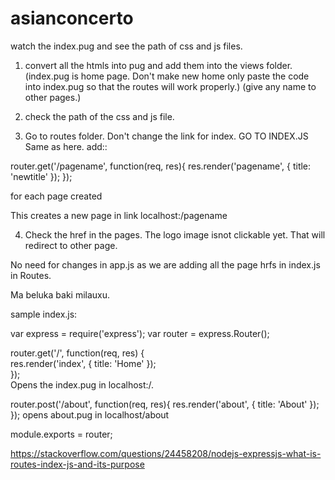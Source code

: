 # asianconcerto
watch the index.pug and see the path of css and js files.


1. convert all the htmls into pug and add them into the views folder.
(index.pug is home page. Don't make new home only paste the code into index.pug so that the routes will work properly.)
(give any name to other pages.)

2. check the path of the css and js file.



3. Go to routes folder. Don't change the link for index.   GO TO INDEX.JS
Same as here. add::

router.get('/pagename', function(req, res){
  res.render('pagename', {
    title: 'newtitle'
  });
});

for each page created

This creates a new page in link localhost:/pagename

4. Check the href in the pages. The logo image isnot clickable yet. That will redirect to other page.


No need for changes in app.js as we are adding all the page hrfs in index.js in Routes.



Ma beluka baki milauxu.

sample index.js:


var express = require('express');
var router  = express.Router();

router.get('/', function(req, res) {                                                                                                     
    res.render('index', { title: 'Home' });                                                                                             
});                                                                                                                                     
Opens the index.pug in localhost:/.

router.post('/about', function(req, res){                                                                                          res.render('about', { title: 'About' });                                                                                                             
});
opens about.pug in localhost/about


module.exports = router;


https://stackoverflow.com/questions/24458208/nodejs-expressjs-what-is-routes-index-js-and-its-purpose
